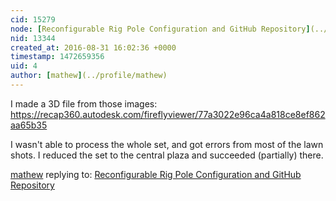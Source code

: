 ```yaml
---
cid: 15279
node: [Reconfigurable Rig Pole Configuration and GitHub Repository](../notes/ranon/08-10-2016/reconfigurable-rig-pole-configuration-and-github-repository)
nid: 13344
created_at: 2016-08-31 16:02:36 +0000
timestamp: 1472659356
uid: 4
author: [mathew](../profile/mathew)
---
```


I made a 3D file from those images:
https://recap360.autodesk.com/fireflyviewer/77a3022e96ca4a818ce8ef862aa65b35

I wasn't able to process the whole set, and got errors from most of the lawn shots.  I reduced the set to the central plaza and succeeded (partially) there.


[mathew](../profile/mathew) replying to: [Reconfigurable Rig Pole Configuration and GitHub Repository](../notes/ranon/08-10-2016/reconfigurable-rig-pole-configuration-and-github-repository)

